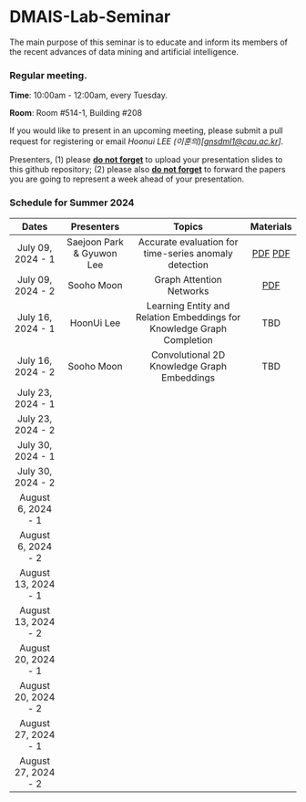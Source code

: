# DMAIS-Lab-Seminar

The main purpose of this seminar is to educate and inform its members of the recent advances of data mining and artificial intelligence.

### Regular meeting.

**Time**: 10:00am - 12:00am, every Tuesday.

**Room**: Room #514-1, Building #208

If you would like to present in an upcoming meeting, please submit a pull request for registering or email *Hoonui LEE (이훈의)[gnsdml1@cau.ac.kr]*.

Presenters, (1) please **<ins>do not forget</ins>** to upload your presentation slides to this github repository; (2) please also **<ins>do not forget</ins>** to forward the papers you are going to represent a week ahead of your presentation.

### Schedule for Summer 2024

|    Dates     |  Presenters   |        Topics         | Materials |
| :----------: | :-----------: | :-------------------: | :-------: |
| July 09, 2024 - 1|   Saejoon Park & Gyuwon Lee |      Accurate evaluation for time-series anomaly detection       |    [PDF](./22_eTaPR.pdf) [PDF](./20240709_CIKM.pdf)    |
| July 09, 2024 - 2|   Sooho Moon    |      Graph Attention Networks      |    [PDF](./Graph_Attention_Networks.pdf)    |
| July 16, 2024 - 1|   HoonUi Lee    |      Learning Entity and Relation Embeddings for Knowledge Graph Completion      |    TBD    |
| July 16, 2024 - 2|   Sooho Moon    |      Convolutional 2D Knowledge Graph Embeddings      |    TBD    |
| July 23, 2024 - 1|          |                |             |
| July 23, 2024 - 2|          |                |             |
| July 30, 2024 - 1|          |                |             |
| July 30, 2024 - 2|          |                |             |
| August 6, 2024 - 1|          |                |             |
| August 6, 2024 - 2|          |                |             |
| August 13, 2024 - 1|          |                |             |
| August 13, 2024 - 2|          |                |             |
| August 20, 2024 - 1|          |                |             |
| August 20, 2024 - 2|          |                |             |
| August 27, 2024 - 1|          |                |             |
| August 27, 2024 - 2|          |                |             |
